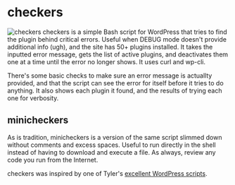 # checkers
![checkers](https://user-images.githubusercontent.com/86271004/181606800-e6b4afef-7053-473f-9dce-f06bad2dfa7e.png)
checkers is a simple Bash script for WordPress that tries to find the plugin behind critical errors. Useful when DEBUG mode doesn't provide additional info (ugh), and the site has 50+ plugins installed. It takes the inputted error message, gets the list of active plugins, and deactivates them one at a time until the error no longer shows. It uses curl and wp-cli.

There's some basic checks to make sure an error message is actuallty provided, and that the script can see the error for itself before it tries to do anything. It also shows each plugin it found, and the results of trying each one for verbosity.

## minicheckers
As is tradition, minicheckers is a version of the same script slimmed down without comments and excess spaces. Useful to run directly in the shell instead of having to download and execute a file. As always, review any code you run from the Internet.

checkers was inspired by one of Tyler's [excellent WordPress scripts](https://github.com/Risingfeanyx/cPanel_centos_scripts#wordpress).
